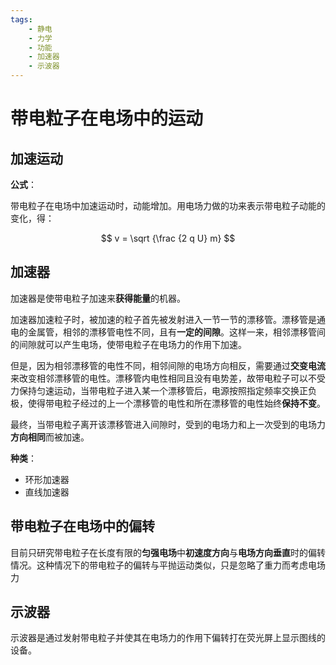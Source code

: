 ```yaml
---
tags:
    - 静电
    - 力学
    - 功能
    - 加速器
    - 示波器
---
```


# 带电粒子在电场中的运动

## 加速运动

**公式**：

带电粒子在电场中加速运动时，动能增加。用电场力做的功来表示带电粒子动能的变化，得：

$$
    v = \sqrt {\frac {2 q U} m}
$$

## 加速器

加速器是使带电粒子加速来**获得能量**的机器。

加速器加速粒子时，被加速的粒子首先被发射进入一节一节的漂移管。漂移管是通电的金属管，相邻的漂移管电性不同，且有**一定的间隙**。这样一来，相邻漂移管间的间隙就可以产生电场，使带电粒子在电场力的作用下加速。

但是，因为相邻漂移管的电性不同，相邻间隙的电场方向相反，需要通过**交变电流**来改变相邻漂移管的电性。漂移管内电性相同且没有电势差，故带电粒子可以不受力保持匀速运动，当带电粒子进入某一个漂移管后，电源按照指定频率交换正负极，使得带电粒子经过的上一个漂移管的电性和所在漂移管的电性始终**保持不变**。

最终，当带电粒子离开该漂移管进入间隙时，受到的电场力和上一次受到的电场力**方向相同**而被加速。

**种类**：

- 环形加速器
- 直线加速器

## 带电粒子在电场中的偏转

目前只研究带电粒子在长度有限的**匀强电场**中**初速度方向**与**电场方向垂直**时的偏转情况。这种情况下的带电粒子的偏转与平抛运动类似，只是忽略了重力而考虑电场力

## 示波器

示波器是通过发射带电粒子并使其在电场力的作用下偏转打在荧光屏上显示图线的设备。
